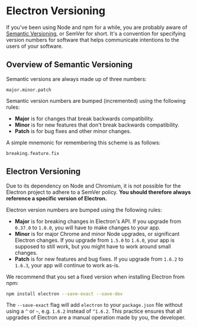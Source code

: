 # Electron Versioning

If you've been using Node and npm for a while, you are probably aware of [Semantic Versioning], or SemVer for short. It's a convention for specifying version numbers for software that helps communicate intentions to the users of your software.

## Overview of Semantic Versioning

Semantic versions are always made up of three numbers:

```
major.minor.patch
```

Semantic version numbers are bumped (incremented) using the following rules:

* **Major** is for changes that break backwards compatibility.
* **Minor** is for new features that don't break backwards compatibility.
* **Patch** is for bug fixes and other minor changes.

A simple mnemonic for remembering this scheme is as follows:

```
breaking.feature.fix
```

## Electron Versioning

Due to its dependency on Node and Chromium, it is not possible for the Electron
project to adhere to a SemVer policy. **You should therefore always
reference a specific version of Electron.**

Electron version numbers are bumped using the following rules:

* **Major** is for breaking changes in Electron's API. If you upgrade from `0.37.0`
  to `1.0.0`, you will have to make changes to your app.
* **Minor** is for major Chrome and minor Node upgrades, or significant Electron
  changes. If you upgrade from `1.5.0` to `1.6.0`, your app is supposed to
  still work, but you might have to work around small changes.
* **Patch** is for new features and bug fixes. If you upgrade from `1.6.2` to
  `1.6.3`, your app will continue to work as-is.

We recommend that you set a fixed version when installing Electron from npm:

```sh
npm install electron --save-exact --save-dev
```

The `--save-exact` flag will add `electron` to your `package.json` file without
using a `^` or `~`, e.g. `1.6.2` instead of `^1.6.2`. This practice ensures that
all upgrades of Electron are a manual operation made by you, the developer.

[Semantic Versioning]: http://semver.org
